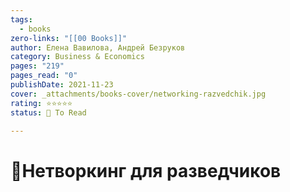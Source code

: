 ```yaml
---
tags:
  - books
zero-links: "[[00 Books]]"
author: Елена Вавилова, Андрей Безруков
category: Business & Economics
pages: "219"
pages_read: "0"
publishDate: 2021-11-23
cover: _attachments/books-cover/networking-razvedchik.jpg
rating: ⭐⭐⭐⭐⭐
status: 🔷 To Read

---
```

# 📔Нетворкинг для разведчиков 